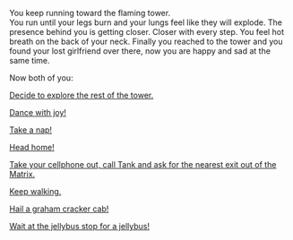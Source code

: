 You keep running toward the flaming tower.  
You run until your legs burn and your lungs feel like they will explode.  The presence behind you is getting closer.
Closer with every step.  You feel hot breath on the back of your neck.
Finally you reached to the tower and you found your lost girlfriend over there,
now you are happy and sad at the same time.

Now both of you:

[Decide to explore the rest of the tower.](search-and-rescue/search-and-rescue.md)

[Dance with joy!](../../../../dance/dance.md)

[Take a nap!](../../../../sleep/marshmallow.md)

[Head home!](../../home/home.md)

[Take your cellphone out, call Tank and ask for the nearest exit out of the Matrix.](../../exit/exit.md)

[Keep walking.](../../walk/walk.md)

[Hail a graham cracker cab!](../../graham-cracker-cab/graham-cracker-cab.md)

[Wait at the jellybus stop for a jellybus!](../../jellybus/jellybus.md)